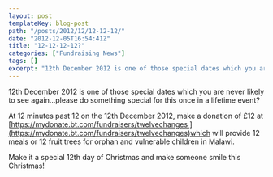 ```yaml
---
layout: post
templateKey: blog-post
path: "/posts/2012/12/12-12-12/"
date: "2012-12-05T16:54:41Z"
title: "12-12-12-12?"
categories: ["Fundraising News"]
tags: []
excerpt: "12th December 2012 is one of those special dates which you are never likely to see again...please d..."
---
```


12th December 2012 is one of those special dates which you are never likely to see again...please do something special for this once in a lifetime event?

At 12 minutes past 12 on the 12th December 2012, make a donation of £12 at [https://mydonate.bt.com/fundraisers/twelvechanges ](https://mydonate.bt.com/fundraisers/twelvechanges)which will provide 12 meals or 12 fruit trees for orphan and vulnerable children in Malawi.

Make it a special 12th day of Christmas and make someone smile this Christmas!